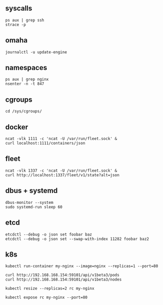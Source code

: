 ## syscalls

```
ps aux | grep ssh
strace -p 
```

## omaha

```
journalctl -u update-engine
```

## namespaces

```
ps aux | grep nginx
nsenter -n -t 847
```

## cgroups

```
cd /sys/cgroups/
```

## docker 

```
ncat -vlk 1111 -c 'ncat -U /var/run/fleet.sock' &
curl localhost:1111/containers/json
```

## fleet

```
ncat -vlk 1337 -c 'ncat -U /var/run/fleet.sock' &
curl http://localhost:1337/fleet/v1/state?alt=json
```

## dbus + systemd

```
dbus-monitor --system
sudo systemd-run sleep 60
```

## etcd

```
etcdctl --debug -o json set foobar baz
etcdctl --debug -o json set --swap-with-index 11282 foobar baz2
```

## k8s

```
kubectl run-container my-nginx --image=nginx --replicas=1 --port=80
```

```
curl http://192.168.168.154:59101/api/v1beta3/pods
curl http://192.168.168.154:59101/api/v1beta3/nodes
```

```
kubectl resize --replicas=2 rc my-nginx
```


```
kubectl expose rc my-nginx --port=80
```